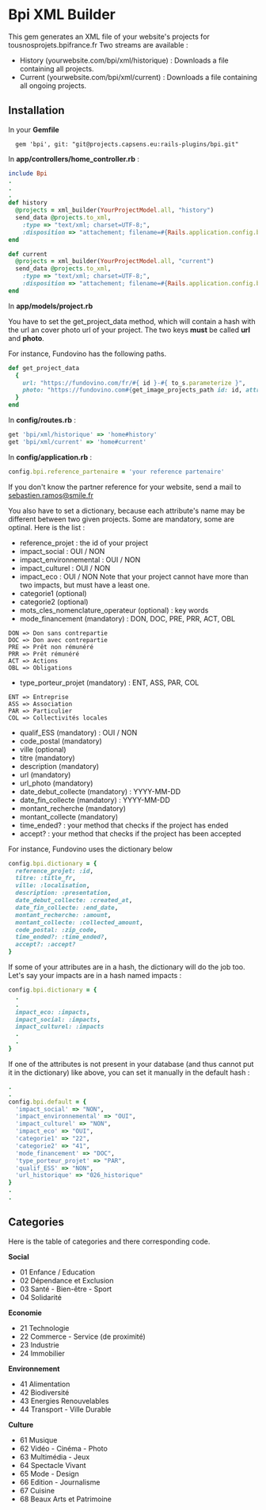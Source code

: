 # Bpi XML Builder

This gem generates an XML file of your website's projects for tousnosprojets.bpifrance.fr
Two streams are available :
- History (yourwebsite.com/bpi/xml/historique) : Downloads a file containing all projects.
- Current (yourwebsite.com/bpi/xml/current) : Downloads a file containing all ongoing projects.

## Installation

In your **Gemfile**

```
  gem 'bpi', git: "git@projects.capsens.eu:rails-plugins/bpi.git"
```

In **app/controllers/home_controller.rb** :

```ruby
include Bpi
.
.
.
def history
  @projects = xml_builder(YourProjectModel.all, "history")
  send_data @projects.to_xml,
    :type => "text/xml; charset=UTF-8;",
    :disposition => "attachement; filename=#{Rails.application.config.bpi.reference_partenaire}_historique.xml"
end

def current
  @projects = xml_builder(YourProjectModel.all, "current")
  send_data @projects.to_xml,
    :type => "text/xml; charset=UTF-8;",
    :disposition => "attachement; filename=#{Rails.application.config.bpi.reference_partenaire}.xml"
end
```

In **app/models/project.rb**

You have to set the get_project_data method, which will contain a hash with the url an cover photo url of your project.
The two keys **must** be called **url** and **photo**.

For instance, Fundovino has the following paths.

```ruby
def get_project_data
  {
    url: "https://fundovino.com/fr/#{ id }-#{ to_s.parameterize }",
    photo: "https://fundovino.com#{get_image_projects_path id: id, attribute: 'project_id'}"
  }
end
```

In **config/routes.rb** :

```ruby
get 'bpi/xml/historique' => 'home#history'
get 'bpi/xml/current' => 'home#current'
```

In **config/application.rb** :

```ruby
config.bpi.reference_partenaire = 'your reference partenaire'
```
If you don't know the partner reference for your website, send a mail to sebastien.ramos@smile.fr

You also have to set a dictionary, because each attribute's name may be different between two given projects. Some are mandatory,
some are optinal. Here is the list :

* reference_projet : the id of your project
* impact_social : OUI / NON
* impact_environnemental : OUI / NON
* impact_culturel : OUI / NON
* impact_eco : OUI / NON
Note that your project cannot have more than two impacts, but must have a least one.
* categorie1 (optional)
* categorie2 (optional)
* mots_cles_nomenclature_operateur (optional) : key words
* mode_financement (mandatory) : DON, DOC, PRE, PRR, ACT, OBL
```
DON => Don sans contrepartie
DOC => Don avec contrepartie
PRE => Prêt non rémunéré
PRR => Prêt rémunéré
ACT => Actions
OBL => Obligations
```
* type_porteur_projet (mandatory) : ENT, ASS, PAR, COL
```
ENT => Entreprise
ASS => Association
PAR => Particulier
COL => Collectivités locales
```
* qualif_ESS (mandatory) : OUI / NON
* code_postal (mandatory)
* ville (optional)
* titre (mandatory)
* description (mandatory)
* url (mandatory)
* url_photo (mandatory)
* date_debut_collecte (mandatory) : YYYY-MM-DD
* date_fin_collecte (mandatory) : YYYY-MM-DD
* montant_recherche (mandatory)
* montant_collecte (mandatory)
* time_ended? : your method that checks if the project has ended
* accept? : your method that checks if the project has been accepted

For instance, Fundovino uses the dictionary below

```ruby
config.bpi.dictionary = {
  reference_projet: :id,
  titre: :title_fr,
  ville: :localisation,
  description: :presentation,
  date_debut_collecte: :created_at,
  date_fin_collecte: :end_date,
  montant_recherche: :amount,
  montant_collecte: :collected_amount,
  code_postal: :zip_code,
  time_ended?: :time_ended?,
  accept?: :accept?
}
```

If some of your attributes are in a hash, the dictionary
will do the job too. Let's say your impacts are in a hash named impacts :

```ruby
config.bpi.dictionary = {
  .
  .
  impact_eco: :impacts,
  impact_social: :impacts,
  impact_culturel: :impacts
  .
  .
}
```

If one of the attributes is not present in your database (and thus cannot put it in the dictionary) like above,
you can set it manually in the default hash :

```ruby
.
.
config.bpi.default = {
  'impact_social' => "NON",
  'impact_environnemental' => "OUI",
  'impact_culturel' => "NON",
  'impact_eco' => "OUI",
  'categorie1' => "22",
  'categorie2' => "41",
  'mode_financement' => "DOC",
  'type_porteur_projet' => "PAR",
  'qualif_ESS' => "NON",
  'url_historique' => "026_historique"
}
.
.
```

## Categories

Here is the table of categories and there corresponding code.

**Social**
* 01 Enfance / Education
* 02 Dépendance et Exclusion
* 03 Santé - Bien-être - Sport
* 04 Solidarité

**Economie**
* 21 Technologie
* 22 Commerce - Service (de proximité)
* 23 Industrie
* 24 Immobilier

**Environnement**
* 41 Alimentation
* 42 Biodiversité
* 43 Energies Renouvelables
* 44 Transport - Ville Durable

**Culture**
* 61 Musique
* 62 Vidéo - Cinéma - Photo
* 63 Multimédia - Jeux
* 64 Spectacle Vivant
* 65 Mode - Design
* 66 Edition - Journalisme
* 67 Cuisine
* 68 Beaux Arts et Patrimoine
